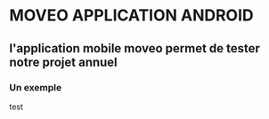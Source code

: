 # MOVEO APPLICATION ANDROID

## l'application mobile moveo permet de tester notre projet annuel








### Un exemple

test